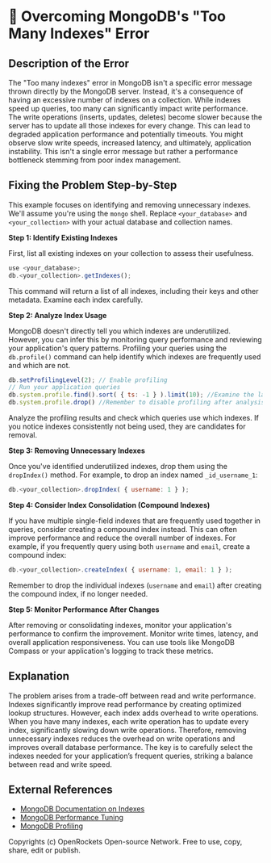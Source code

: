 # 🐞 Overcoming MongoDB's "Too Many Indexes" Error


## Description of the Error

The "Too many indexes" error in MongoDB isn't a specific error message thrown directly by the MongoDB server.  Instead, it's a consequence of having an excessive number of indexes on a collection.  While indexes speed up queries, too many can significantly impact write performance.  The write operations (inserts, updates, deletes) become slower because the server has to update all those indexes for every change.  This can lead to degraded application performance and potentially timeouts.  You might observe slow write speeds, increased latency, and ultimately, application instability.  This isn't a single error message but rather a performance bottleneck stemming from poor index management.


## Fixing the Problem Step-by-Step

This example focuses on identifying and removing unnecessary indexes. We'll assume you're using the `mongo` shell.  Replace `<your_database>` and `<your_collection>` with your actual database and collection names.

**Step 1: Identify Existing Indexes**

First, list all existing indexes on your collection to assess their usefulness.

```javascript
use <your_database>;
db.<your_collection>.getIndexes();
```

This command will return a list of all indexes, including their keys and other metadata. Examine each index carefully.


**Step 2: Analyze Index Usage**

MongoDB doesn't directly tell you which indexes are underutilized. However, you can infer this by monitoring query performance and reviewing your application's query patterns. Profiling your queries using the `db.profile()` command can help identify which indexes are frequently used and which are not.

```javascript
db.setProfilingLevel(2); // Enable profiling
// Run your application queries
db.system.profile.find().sort( { ts: -1 } ).limit(10); //Examine the last 10 profiled operations.
db.system.profile.drop() //Remember to disable profiling after analysis
```

Analyze the profiling results and check which queries use which indexes.  If you notice indexes consistently not being used, they are candidates for removal.


**Step 3: Removing Unnecessary Indexes**

Once you've identified underutilized indexes, drop them using the `dropIndex()` method. For example, to drop an index named `_id_username_1`:

```javascript
db.<your_collection>.dropIndex( { username: 1 } );
```

**Step 4:  Consider Index Consolidation (Compound Indexes)**

If you have multiple single-field indexes that are frequently used together in queries, consider creating a compound index instead. This can often improve performance and reduce the overall number of indexes. For example, if you frequently query using both `username` and `email`, create a compound index:

```javascript
db.<your_collection>.createIndex( { username: 1, email: 1 } );
```
Remember to drop the individual indexes (`username` and `email`) after creating the compound index, if no longer needed.

**Step 5: Monitor Performance After Changes**

After removing or consolidating indexes, monitor your application's performance to confirm the improvement. Monitor write times, latency, and overall application responsiveness. You can use tools like MongoDB Compass or your application's logging to track these metrics.


## Explanation

The problem arises from a trade-off between read and write performance. Indexes significantly improve read performance by creating optimized lookup structures.  However, each index adds overhead to write operations. When you have many indexes, each write operation has to update every index, significantly slowing down write operations.  Therefore, removing unnecessary indexes reduces the overhead on write operations and improves overall database performance.  The key is to carefully select the indexes needed for your application’s frequent queries, striking a balance between read and write speed.


## External References

* [MongoDB Documentation on Indexes](https://www.mongodb.com/docs/manual/indexes/)
* [MongoDB Performance Tuning](https://www.mongodb.com/docs/manual/administration/performance/)
* [MongoDB Profiling](https://www.mongodb.com/docs/manual/reference/method/db.setProfilingLevel/)


Copyrights (c) OpenRockets Open-source Network. Free to use, copy, share, edit or publish.

